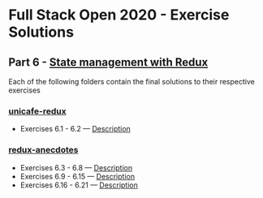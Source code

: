 # Full Stack Open 2020 - Exercise Solutions

## Part 6 - [State management with Redux](https://fullstackopen.com/en/part6)

Each of the following folders contain the final solutions to their respective exercises

### [unicafe-redux](https://github.com/jeremy-ebinum/full-stack-open-2020/tree/master/part6/unicafe-redux)

- Exercises 6.1 - 6.2 — [Description](https://fullstackopen.com/en/part6/flux_architecture_and_redux#exercises)

### [redux-anecdotes](https://github.com/jeremy-ebinum/full-stack-open-2020/tree/master/part6/redux-anecdotes)

- Exercises 6.3 - 6.8 — [Description](https://fullstackopen.com/en/part6/flux_architecture_and_redux#exercises)
- Exercises 6.9 - 6.15 — [Description](https://fullstackopen.com/en/part6/many_reducers_connect#exercises)
- Exercises 6.16 - 6.21 — [Description](https://fullstackopen.com/en/part6/communicating_with_server_in_a_redux_application#exercises)
